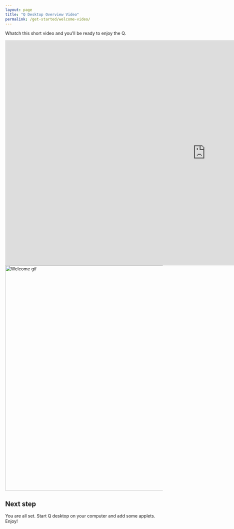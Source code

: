 ```yaml
---
layout: page
title: "Q Desktop Overview Video"
permalink: /get-started/welcome-video/
---
```


<script src="https://cdn.jsdelivr.net/npm/vue/dist/vue.js"></script>
<script src="https://unpkg.com/axios/dist/axios.min.js"></script>

Whatch this short video and you'll be ready to enjoy the Q.

<div class="embed-container" id="app1">
<div v-if="info == '200'">
<iframe width="1280" height="720" src="https://www.youtube.com/embed/xUenSxpZp2s" frameborder="0" allow="autoplay; encrypted-media" allowfullscreen></iframe>
</div>
<div v-else>
<img src="{{ 'images/q-applet.gif'  | relative_url }}"
alt="Welcome gif"
width="1280" height="720">
</div>
</div>

## Next step

You are all set. Start Q desktop on your computer and add some applets. Enjoy!

<script src="{{ "js/vue-variables.js"  | relative_url }}"></script>
